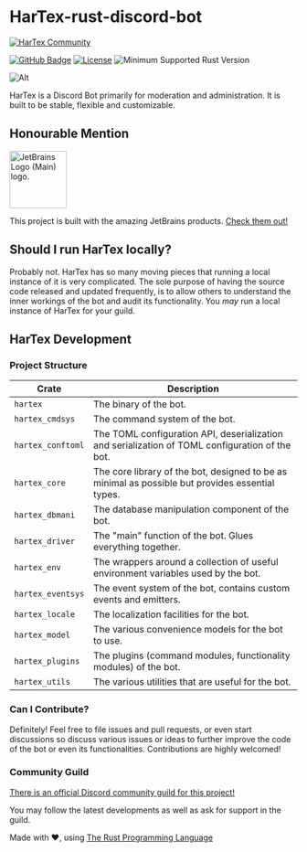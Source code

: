 HarTex-rust-discord-bot
=======================

[![HarTex Community](https://img.shields.io/discord/886101109331075103?color=%237289DA&label=HarTex%20Community&logo=discord&style=for-the-badge)](https://discord.gg/Xu8453VBAv)

[![GitHub Badge](https://img.shields.io/badge/github-HarTex-6f42c1.svg?style=for-the-badge&logo=github)](https://github.com/HT-Studios/HarTex-rust-discord-bot)
[![License](https://img.shields.io/github/license/HarTexTeam/HarTex-rust-discord-bot?style=for-the-badge&logo=pastebin)](https://www.apache.org/licenses/LICENSE-2.0.txt)
![Minimum Supported Rust Version](https://img.shields.io/badge/rust-1.59-93450a.svg?style=for-the-badge&logo=rust)

![Alt](https://repobeats.axiom.co/api/embed/19c38ac467e75c4e7bb533031896ac6e299321c6.svg "Repobeats analytics image")

HarTex is a Discord Bot primarily for moderation and administration. It is built to be stable, flexible and customizable.

Honourable Mention
------------------

<img src="https://resources.jetbrains.com/storage/products/company/brand/logos/jb_beam.png" alt="JetBrains Logo (Main) logo." width="100">

This project is built with the amazing JetBrains products. [Check them out!](https://www.jetbrains.com/)

Should I run HarTex locally?
----------------------------

Probably not. HarTex has so many moving pieces that running a local instance of it is very complicated. The sole purpose of having
the source code released and updated frequently, is to allow others to understand the inner workings of the bot and audit its functionality.
You *may* run a local instance of HarTex for your guild.

HarTex Development
------------------

### Project Structure

| Crate             | Description                                                                                      |
|-------------------|--------------------------------------------------------------------------------------------------|
| `hartex`          | The binary of the bot.                                                                           |
| `hartex_cmdsys`   | The command system of the bot.                                                                   |
| `hartex_conftoml` | The TOML configuration API, deserialization and serialization of TOML configuration of the bot.  |
| `hartex_core`     | The core library of the bot, designed to be as minimal as possible but provides essential types. |
| `hartex_dbmani`   | The database manipulation component of the bot.                                                  |
| `hartex_driver`   | The "main" function of the bot. Glues everything together.                                       |
| `hartex_env`      | The wrappers around a collection of useful environment variables used by the bot.                |
| `hartex_eventsys` | The event system of the bot, contains custom events and emitters.                                |
| `hartex_locale`   | The localization facilities for the bot.                                                         |
| `hartex_model`    | The various convenience models for the bot to use.                                               |
| `hartex_plugins`  | The plugins (command modules, functionality modules) of the bot.                                 |
| `hartex_utils`    | The various utilities that are useful for the bot.                                               |

### Can I Contribute?

Definitely! Feel free to file issues and pull requests, or even start discussions so discuss various issues or ideas to further
improve the code of the bot or even its functionalities. Contributions are highly welcomed!

### Community Guild

[There is an official Discord community guild for this project!](https://discord.gg/Xu8453VBAv)

You may follow the latest developments as well as ask for support in the guild.

Made with :heart:, using [The Rust Programming Language](https://www.rust-lang.org/)